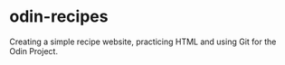 # odin-recipes
Creating a simple recipe website, practicing HTML and using Git for the Odin Project.